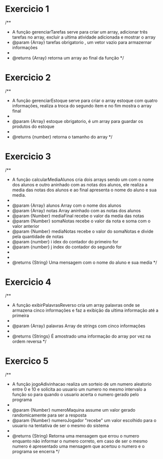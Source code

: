# Exercicio 1
/**
 * A função gerenciarTarefas serve para criar um array, adicionar três tarefas no array, excluir a ultima atividade adicionada e mostrar o array
* @param {Array<String>} tarefas obrigatorio , um vetor vazio para armazernar informações
*
* @returns {Array<String>} retorna um array ao final da função
*/

# Exercicio 2

/**
* A função gerenciarEstoque serve para criar o array estoque com quatro informações, realiza a troca do segundo item e no fim mostra o array final
*
* @param {Array<String>} estoque obrigatorio, é um array para guardar os produtos do estoque
*
* @returns {number} retorna o tamanho do array
*/

# Exercicio 3

/**
* A função calcularMediaAlunos cria dois arrays sendo um com o nome dos alunos e outro aninhado com as notas dos alunos, ele realiza a media das notas dos alunos e ao final apresenta o nome do aluno e sua media.
*
* @param {Array<String>} alunos Array com o nome dos alunos
* @param {Array<Number>} notas Array aninhado com as notas dos alunos
* @param {Number} mediaFinal recebe o valor da media das notas
* @param {Number} somaNotas recebe o valor da nota e soma com o valor anterior
* @param {Number} mediaNotas recebe o valor do somaNotas e divide pela quantidade de notas
* @param {number} i idex do contador do primeiro for
* @param {number} j index do contador do segundo for
* 
*
* @returns {String} Uma mensagem com o nome do aluno e sua media
*/

# Exercicio 4

/**
* A função exibirPalavrasReverso cria um array palavras onde se armazena cinco informações e faz a exibição da ultima informação até a primeira
*
* @param {Array<String>} palavras Array de strings com cinco informações 
*
* @returns {Strings} É amostrado uma informação do array por vez na ordem reversa
*/

# Exercico 5

/**
* A função jogoAdivinhacao realiza um sorteio de um numero aleatorio entre 0 e 10 e solicita ao usuario um numero no mesmo intervalo a função so para quando o usuario acerta o numero gerado pelo programa
*
* @param {Number} numeroMaquina assume um valor gerado randomicamente para ser a resposta
* @param {Number} numeroJogador "recebe" um valor escolhido para o usuario na tentativa de ser o mesmo do sistema
*
* @returns {String} Retorna uma mensagem que errou o numero enquanto não informar o numero correto, em caso de ser o mesmo numero é apresentado uma mensagem que acertou o numero e o programa se encerra
*/
